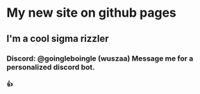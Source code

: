 # My new site on github pages
 
## I'm a cool sigma rizzler
  
### Discord: @goingleboingle (wuszaa) Message me for a personalized discord bot.
  
#### 👍
